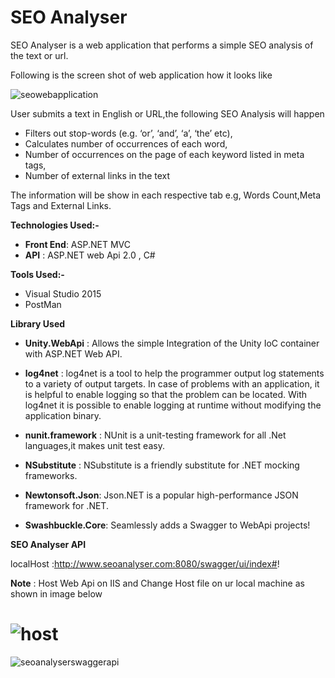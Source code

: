 # SEO Analyser

SEO Analyser is a web application that performs a simple SEO analysis of the text or url.

Following is the screen shot of web application how it looks like

![seowebapplication](https://user-images.githubusercontent.com/34714293/53303444-492dac00-38a5-11e9-80a9-c232cedc1b50.PNG)

User submits a text in English or URL,the following SEO Analysis will happen 

- Filters out stop-words (e.g. ‘or’, ‘and’, ‘a’, ‘the’ etc), 
- Calculates number of occurrences of each word, 
- Number of occurrences on the page of each keyword listed in meta tags, 
- Number of external links in the text

The information will be show in each respective tab e.g, Words Count,Meta Tags and External Links.

**Technologies Used:-** 

- **Front End**: ASP.NET MVC
- **API** : ASP.NET web Api 2.0 , C# 

**Tools Used:-**

- Visual Studio 2015
- PostMan

**Library Used**

  - **Unity.WebApi** : Allows the simple Integration of the Unity IoC container with ASP.NET Web API. 
  
  - **log4net** : log4net is a tool to help the programmer output log statements to a variety of output targets. In case of problems with an application, it is helpful to enable logging so that the problem can be located. With log4net it is possible to enable logging at runtime without modifying the application binary.
  
  - **nunit.framework** : NUnit is a unit-testing framework for all .Net languages,it makes unit test easy.
  
  - **NSubstitute** : NSubstitute is a friendly substitute for .NET mocking frameworks.
  
  - **Newtonsoft.Json**: Json.NET is a popular high-performance JSON framework for .NET.
  
 - **Swashbuckle.Core**: Seamlessly adds a Swagger to WebApi projects!
  

**SEO Analyser API**

localHost :http://www.seoanalyser.com:8080/swagger/ui/index#!

  **Note** : Host Web Api on IIS and Change Host file on ur local machine  as shown in image below
   
   
![host](https://user-images.githubusercontent.com/34714293/53303903-d1628000-38aa-11e9-9014-bb7bc37ff58b.PNG)
==============================================================================================================================
![seoanalyserswaggerapi](https://user-images.githubusercontent.com/34714293/53303836-1fc34f00-38aa-11e9-8c32-9e114f671ea9.PNG)




